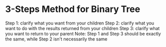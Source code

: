 # 3-Steps Method for Binary Tree
Step 1: clarify what you want from your children
Step 2: clarify what you want to do with the results returned from your children
Step 3: clarify what you want to return to your parent
Note: Step 1 and Step 3 should be exactly the same, while Step 2 isn't necessarily the same
